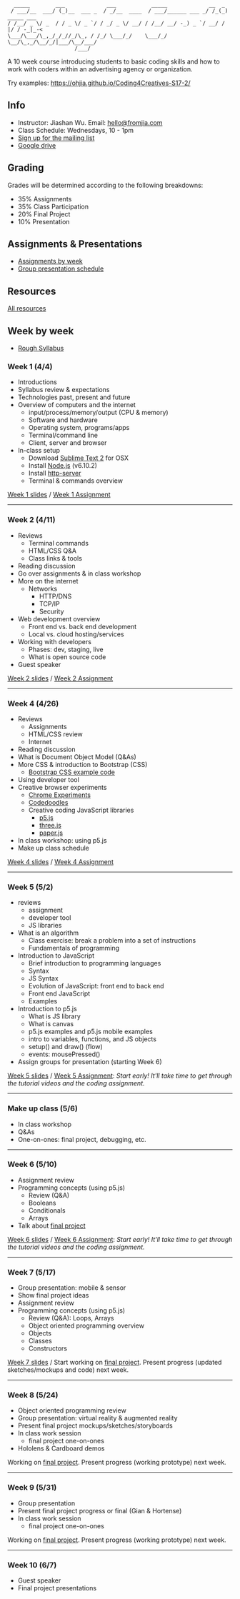 ```
  _____        ___             ___           _____             __  _            
 / ___/__  ___/ (_)__  ___ _  / _/__  ____  / ___/______ ___ _/ /_(_)  _____ ___
/ /__/ _ \/ _  / / _ \/ _ `/ / _/ _ \/ __/ / /__/ __/ -_) _ `/ __/ / |/ / -_|_-<
\___/\___/\_,_/_/_//_/\_, / /_/ \___/_/    \___/_/  \__/\_,_/\__/_/|___/\__/___/
                     /___/                                                                                                         
```

A 10 week course introducing students to basic coding skills and how to work with coders within an advertising agency or organization.

Try examples: https://ohjia.github.io/Coding4Creatives-S17-2/

## Info
* Instructor: Jiashan Wu. Email: hello@fromjia.com
* Class Schedule: Wednesdays, 10 - 1pm
* [Sign up for the mailing list](https://groups.google.com/forum/#!forum/coding4creatives-s17)
* [Google drive](https://drive.google.com/drive/u/1/folders/0B7dGfgUMgFffQW9USnYxdTlyeGM)

## Grading
Grades will be determined according to the following breakdowns:
* 35% Assignments 
* 35% Class Participation
* 20% Final Project 
* 10% Presentation

## Assignments & Presentations
* [Assignments by week](https://github.com/OhJia/Coding4Creatives-S17-2/wiki)
* [Group presentation schedule](https://github.com/OhJia/Coding4Creatives-S17-2/wiki/Group-Presentation-Schedule)

## Resources

[All resources](https://github.com/OhJia/Coding4Creatives-S17-2/wiki/All-resources)


## Week by week 
* [Rough Syllabus](https://docs.google.com/document/d/1U7tTW_z7fVXYVQVSDG3UrJX1shgcSebHCIgisDC7y2Q)

### Week 1 (4/4)
* Introductions
* Syllabus review & expectations
* Technologies past, present and future
* Overview of computers and the internet
  * input/process/memory/output (CPU & memory)
  * Software and hardware
  * Operating system, programs/apps
  * Terminal/command line
  * Client, server and browser
* In-class setup 
	* Download [Sublime Text 2](https://sublimetext.com/2) for OSX 
	* Install [Node.js](https://nodejs.org/en/) (v6.10.2)
	* Install [http-server](https://github.com/processing/p5.js/wiki/Local-server)
	* Terminal & commands overview 

[Week 1 slides](https://docs.google.com/presentation/d/1lc33-2b66xFgAQoRtpRSjNM80RR8YdKEFX5wXKjnN6M)
 / [Week 1 Assignment](https://github.com/OhJia/Coding4Creatives-S17-2/wiki/Week-1-Assignment)

***

### Week 2 (4/11)
* Reviews
  * Terminal commands
  * HTML/CSS Q&A
  * Class links & tools
* Reading discussion
* Go over assignments & in class workshop
* More on the internet
  * Networks
    * HTTP/DNS
    * TCP/IP
    * Security 
* Web development overview
  * Front end vs. back end development
  * Local vs. cloud hosting/services
* Working with developers
  * Phases: dev, staging, live
  * What is open source code
* Guest speaker


[Week 2 slides](https://docs.google.com/presentation/d/1nMcc0kK0bJq8b5JwSF0w61FGuoMZPssyLd8zDOX0O0Y)
/ [Week 2 Assignment](https://github.com/OhJia/Coding4Creatives-S17-2/wiki/Week-2-Assignment)


***

### Week 4 (4/26)
* Reviews
  * Assignments
  * HTML/CSS review
  * Internet
* Reading discussion
* What is Document Object Model (Q&As)
* More CSS & introduction to Bootstrap (CSS)
  * [Bootstrap CSS example code](https://github.com/OhJia/Coding4Creatives-S17/tree/master/Example_bootstrapcss)
* Using developer tool
* Creative browser experiments
  * [Chrome Experiments](https://www.chromeexperiments.com/)
  * [Codedoodles](http://codedoodl.es/)
  * Creative coding JavaScript libraries
    * [p5.js](http://p5js.org/)
    * [three.js](https://threejs.org/)
    * [paper.js](http://paperjs.org/)
* In class workshop: using p5.js
* Make up class schedule

[Week 4 slides](https://docs.google.com/presentation/d/1d12hktYYoDBU1SPyqgEXutJ94S10nS_PYNoeWFCXZSU) / [Week 4 Assignment](https://github.com/OhJia/Coding4Creatives-S17-2/wiki/Week-4-Assignment)

***

### Week 5 (5/2)
* reviews
  * assignment
  * developer tool
  * JS libraries
* What is an algorithm
  * Class exercise: break a problem into a set of instructions
  * Fundamentals of programming
* Introduction to JavaScript
  * Brief introduction to programming languages
  * Syntax
  * JS Syntax
  * Evolution of JavaScript: front end to back end
  * Front end JavaScript
  * Examples
* Introduction to p5.js
  * What is JS library
  * What is canvas
  * p5.js examples and p5.js mobile examples
  * intro to variables, functions, and JS objects
  * setup() and draw() (flow)
  * events: mousePressed()
* Assign groups for presentation (starting Week 6)

[Week 5 slides](https://docs.google.com/presentation/d/1lB_bxZMmpoLu8L63q9ePvfTj9twp4Vx4ODpgHPdJFi8/) / [Week 5 Assignment](https://github.com/OhJia/Coding4Creatives-S17-2/wiki/Week-5-Assignment): _Start early! It'll take time to get through the tutorial videos and the coding assignment._

***

### Make up class (5/6)
* In class workshop
* Q&As
* One-on-ones: final project, debugging, etc. 

***

### Week 6 (5/10)
* Assignment review
* Programming concepts (using p5.js)
  * Review (Q&A)
  * Booleans
  * Conditionals
  * Arrays
* Talk about [final project](https://github.com/OhJia/Coding4Creatives-S17-2/wiki/Final-project) 

[Week 6 slides](https://docs.google.com/presentation/d/1_z_XW3HswIbcXFGWqUGBgavEd1v44Nvaw-5h65ZrIls) / [Week 6 Assignment](https://github.com/OhJia/Coding4Creatives-S17-2/wiki/Week-6-Assignment): _Start early! It'll take time to get through the tutorial videos and the coding assignment._

***

### Week 7 (5/17)
* Group presentation: mobile & sensor
* Show final project ideas
* Assignment review
* Programming concepts (using p5.js)
  * Review (Q&A): Loops, Arrays
  * Object oriented programming overview
  * Objects
  * Classes
  * Constructors

[Week 7 slides](https://docs.google.com/presentation/d/1Iz59vXqjcdsYDPIgh5IgpUcUHtkzUwKj09WdjdfZ2OY) / Start working on [final project](https://github.com/OhJia/Coding4Creatives-S17-2/wiki/Final-project). Present progress (updated sketches/mockups and code) next week.

***

### Week 8 (5/24)
* Object oriented programming review
* Group presentation: virtual reality & augmented reality
* Present final project mockups/sketches/storyboards
* In class work session
  * final project one-on-ones
* Hololens & Cardboard demos
  
Working on [final project](https://github.com/OhJia/Coding4Creatives-S17-2/wiki/Final-project). Present progress (working prototype) next week.

***

### Week 9 (5/31)
* Group presentation
* Present final project progress or final (Gian & Hortense)
* In class work session
  * final project one-on-ones

  
Working on [final project](https://github.com/OhJia/Coding4Creatives-S17-2/wiki/Final-project). Present progress (working prototype) next week.

***

### Week 10 (6/7)
* Guest speaker
* Final project presentations




